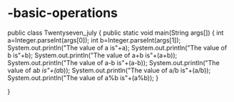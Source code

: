 # -basic-operations
public class Twentyseven_july {
	public static void main(String args[])
	{
		int a=Integer.parseInt(args[0]);
		int b=Integer.parseInt(args[1]);
		System.out.println("The value of a is"+a);
		System.out.println("The value of b is"+b);
		System.out.println("The value of a+b is"+(a+b));
		System.out.println("The value of a-b is"+(a-b));
		System.out.println("The value of a*b is"+(a*b));
		System.out.println("The value of a/b is"+(a/b));
		System.out.println("The value of a%b is"+(a%b));
	}

}
